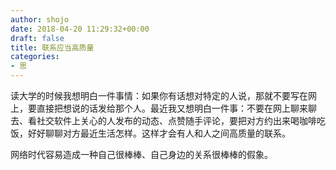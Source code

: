 ```yaml
---
author: shojo
date: 2018-04-20 11:29:32+00:00
draft: false
title: 联系应当高质量
categories:
- 思
---
```


读大学的时候我想明白一件事情：如果你有话想对特定的人说，那就不要写在网上，要直接把想说的话发给那个人。最近我又想明白一件事：不要在网上聊来聊去、看社交软件上关心的人发布的动态、点赞随手评论，要把对方约出来喝咖啡吃饭，好好聊聊对方最近生活怎样。这样才会有人和人之间高质量的联系。

网络时代容易造成一种自己很棒棒、自己身边的关系很棒棒的假象。
